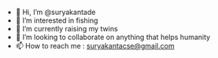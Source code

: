 - 👋 Hi, I’m @suryakantade
- 👀 I’m interested in fishing
- 🌱 I’m currently raising my twins
- 💞️ I’m looking to collaborate on anything that helps humanity
- 📫 How to reach me : suryakantacse@gmail.com

<!---
suryakantade/suryakantade is a ✨ special ✨ repository because its `README.md` (this file) appears on your GitHub profile.
You can click the Preview link to take a look at your changes.
--->
